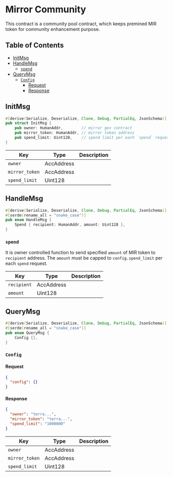# Mirror Community <!-- omit in toc -->

This contract is a community pool contract, which keeps premined MIR token for community enhancement purpose.

## Table of Contents <!-- omit in toc -->

- [InitMsg](#initmsg)
- [HandleMsg](#handlemsg)
  - [`spend`](#spend)
- [QueryMsg](#querymsg)
  - [`Config`](#config)
    - [Request](#request)
    - [Response](#response)

## InitMsg

```rust
#[derive(Serialize, Deserialize, Clone, Debug, PartialEq, JsonSchema)]
pub struct InitMsg {
    pub owner: HumanAddr,        // mirror gov contract
    pub mirror_token: HumanAddr, // mirror token address
    pub spend_limit: Uint128,    // spend limit per each `spend` request
}
```

| Key            | Type       | Description |
| -------------- | ---------- | ----------- |
| `owner`        | AccAddress |             |
| `mirror_token` | AccAddress |             |
| `spend_limit`  | Uint128    |             |

## HandleMsg

```rust
#[derive(Serialize, Deserialize, Clone, Debug, PartialEq, JsonSchema)]
#[serde(rename_all = "snake_case")]
pub enum HandleMsg {
    Spend { recipient: HumanAddr, amount: Uint128 },
}
```

### `spend`

It is owner controlled function to send specified `amount` of MIR token to `recipient` address. The `amount` must be capped to `config.spend_limit` per each `spend` request.

| Key         | Type       | Description |
| ----------- | ---------- | ----------- |
| `recipient` | AccAddress |             |
| `amount`    | Uint128    |             |


## QueryMsg

```rust
#[derive(Serialize, Deserialize, Clone, Debug, PartialEq, JsonSchema)]
#[serde(rename_all = "snake_case")]
pub enum QueryMsg {
    Config {},
}
```

### `Config`

#### Request

```json
{
  "config": {}
}
```

#### Response

```json
{
  "owner": "terra...",
  "mirror_token": "terra...",
  "spend_limit": "1000000"
}
```

| Key            | Type       | Description |
| -------------- | ---------- | ----------- |
| `owner`        | AccAddress |             |
| `mirror_token` | AccAddress |             |
| `spend_limit`  | Uint128    |             |
